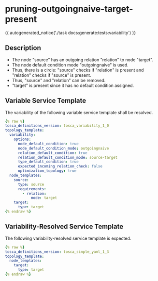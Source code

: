 # pruning-outgoingnaive-target-present

{{ autogenerated_notice('./task docs:generate:tests:variability') }}

## Description

- The node "source" has an outgoing relation "relation" to node "target". 
- The node default condition mode "outgoingnaive" is used. 
- Thus, there is a circle: "source" checks if "relation" is present and "relation" checks if "source" is present. 
- Thus, "source" and "relation" can be removed. 
- "target" is present since it has no default condition assigned.


## Variable Service Template

The variability of the following variable service template shall be resolved.

```yaml linenums="1"
{% raw %}
tosca_definitions_version: tosca_variability_1_0
topology_template:
  variability:
    options:
      node_default_condition: true
      node_default_condition_mode: outgoingnaive
      relation_default_condition: true
      relation_default_condition_mode: source-target
      type_default_condition: true
      expected_incoming_relation_check: false
      optimization_topology: true
  node_templates:
    source:
      type: source
      requirements:
        - relation:
            node: target
    target:
      type: target
{% endraw %}
```




## Variability-Resolved Service Template

The following variability-resolved service template is expected.

```yaml linenums="1"
{% raw %}
tosca_definitions_version: tosca_simple_yaml_1_3
topology_template:
  node_templates:
    target:
      type: target
{% endraw %}
```

